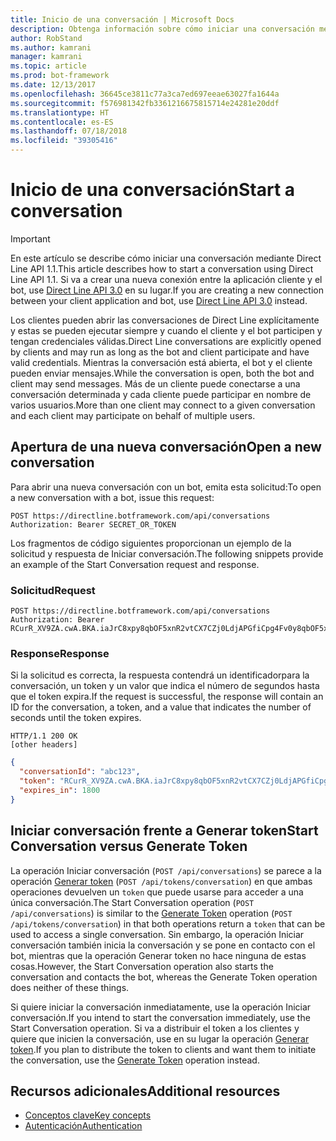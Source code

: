 ```yaml
---
title: Inicio de una conversación | Microsoft Docs
description: Obtenga información sobre cómo iniciar una conversación mediante Direct Line API v1.1.
author: RobStand
ms.author: kamrani
manager: kamrani
ms.topic: article
ms.prod: bot-framework
ms.date: 12/13/2017
ms.openlocfilehash: 36645ce3811c77a3ca7ed697eeae63027fa1644a
ms.sourcegitcommit: f576981342fb3361216675815714e24281e20ddf
ms.translationtype: HT
ms.contentlocale: es-ES
ms.lasthandoff: 07/18/2018
ms.locfileid: "39305416"
---
```

# <a name="start-a-conversation"></a><span data-ttu-id="ba989-103">Inicio de una conversación</span><span class="sxs-lookup"><span data-stu-id="ba989-103">Start a conversation</span></span>

> [!IMPORTANT]
> <span data-ttu-id="ba989-104">En este artículo se describe cómo iniciar una conversación mediante Direct Line API 1.1.</span><span class="sxs-lookup"><span data-stu-id="ba989-104">This article describes how to start a conversation using Direct Line API 1.1.</span></span> <span data-ttu-id="ba989-105">Si va a crear una nueva conexión entre la aplicación cliente y el bot, use [Direct Line API 3.0](bot-framework-rest-direct-line-3-0-start-conversation.md) en su lugar.</span><span class="sxs-lookup"><span data-stu-id="ba989-105">If you are creating a new connection between your client application and bot, use [Direct Line API 3.0](bot-framework-rest-direct-line-3-0-start-conversation.md) instead.</span></span>

<span data-ttu-id="ba989-106">Los clientes pueden abrir las conversaciones de Direct Line explícitamente y estas se pueden ejecutar siempre y cuando el cliente y el bot participen y tengan credenciales válidas.</span><span class="sxs-lookup"><span data-stu-id="ba989-106">Direct Line conversations are explicitly opened by clients and may run as long as the bot and client participate and have valid credentials.</span></span> <span data-ttu-id="ba989-107">Mientras la conversación está abierta, el bot y el cliente pueden enviar mensajes.</span><span class="sxs-lookup"><span data-stu-id="ba989-107">While the conversation is open, both the bot and client may send messages.</span></span> <span data-ttu-id="ba989-108">Más de un cliente puede conectarse a una conversación determinada y cada cliente puede participar en nombre de varios usuarios.</span><span class="sxs-lookup"><span data-stu-id="ba989-108">More than one client may connect to a given conversation and each client may participate on behalf of multiple users.</span></span>

## <a name="open-a-new-conversation"></a><span data-ttu-id="ba989-109">Apertura de una nueva conversación</span><span class="sxs-lookup"><span data-stu-id="ba989-109">Open a new conversation</span></span>

<span data-ttu-id="ba989-110">Para abrir una nueva conversación con un bot, emita esta solicitud:</span><span class="sxs-lookup"><span data-stu-id="ba989-110">To open a new conversation with a bot, issue this request:</span></span>

```http
POST https://directline.botframework.com/api/conversations
Authorization: Bearer SECRET_OR_TOKEN
```

<span data-ttu-id="ba989-111">Los fragmentos de código siguientes proporcionan un ejemplo de la solicitud y respuesta de Iniciar conversación.</span><span class="sxs-lookup"><span data-stu-id="ba989-111">The following snippets provide an example of the Start Conversation request and response.</span></span>

### <a name="request"></a><span data-ttu-id="ba989-112">Solicitud</span><span class="sxs-lookup"><span data-stu-id="ba989-112">Request</span></span>

```http
POST https://directline.botframework.com/api/conversations
Authorization: Bearer RCurR_XV9ZA.cwA.BKA.iaJrC8xpy8qbOF5xnR2vtCX7CZj0LdjAPGfiCpg4Fv0y8qbOF5xPGfiCpg4Fv0y8qqbOF5x8qbOF5xn
```

### <a name="response"></a><span data-ttu-id="ba989-113">Response</span><span class="sxs-lookup"><span data-stu-id="ba989-113">Response</span></span>

<span data-ttu-id="ba989-114">Si la solicitud es correcta, la respuesta contendrá un identificadorpara la conversación, un token y un valor que indica el número de segundos hasta que el token expira.</span><span class="sxs-lookup"><span data-stu-id="ba989-114">If the request is successful, the response will contain an ID for the conversation, a token, and a value that indicates the number of seconds until the token expires.</span></span>

```http
HTTP/1.1 200 OK
[other headers]
```

```json
{
  "conversationId": "abc123",
  "token": "RCurR_XV9ZA.cwA.BKA.iaJrC8xpy8qbOF5xnR2vtCX7CZj0LdjAPGfiCpg4Fv0y8qbOF5xPGfiCpg4Fv0y8qqbOF5x8qbOF5xn",
  "expires_in": 1800
}
```

## <a name="start-conversation-versus-generate-token"></a><span data-ttu-id="ba989-115">Iniciar conversación frente a Generar token</span><span class="sxs-lookup"><span data-stu-id="ba989-115">Start Conversation versus Generate Token</span></span>

<span data-ttu-id="ba989-116">La operación Iniciar conversación (`POST /api/conversations`) se parece a la operación [Generar token](bot-framework-rest-direct-line-1-1-authentication.md#generate-token) (`POST /api/tokens/conversation`) en que ambas operaciones devuelven un `token` que puede usarse para acceder a una única conversación.</span><span class="sxs-lookup"><span data-stu-id="ba989-116">The Start Conversation operation (`POST /api/conversations`) is similar to the [Generate Token](bot-framework-rest-direct-line-1-1-authentication.md#generate-token) operation (`POST /api/tokens/conversation`) in that both operations return a `token` that can be used to access a single conversation.</span></span> <span data-ttu-id="ba989-117">Sin embargo, la operación Iniciar conversación también inicia la conversación y se pone en contacto con el bot, mientras que la operación Generar token no hace ninguna de estas cosas.</span><span class="sxs-lookup"><span data-stu-id="ba989-117">However, the Start Conversation operation also starts the conversation and contacts the bot, whereas the Generate Token operation does neither of these things.</span></span> 

<span data-ttu-id="ba989-118">Si quiere iniciar la conversación inmediatamente, use la operación Iniciar conversación.</span><span class="sxs-lookup"><span data-stu-id="ba989-118">If you intend to start the conversation immediately, use the Start Conversation operation.</span></span> <span data-ttu-id="ba989-119">Si va a distribuir el token a los clientes y quiere que inicien la conversación, use en su lugar la operación [Generar token](bot-framework-rest-direct-line-1-1-authentication.md#generate-token).</span><span class="sxs-lookup"><span data-stu-id="ba989-119">If you plan to distribute the token to clients and want them to initiate the conversation, use the [Generate Token](bot-framework-rest-direct-line-1-1-authentication.md#generate-token) operation instead.</span></span> 

## <a name="additional-resources"></a><span data-ttu-id="ba989-120">Recursos adicionales</span><span class="sxs-lookup"><span data-stu-id="ba989-120">Additional resources</span></span>

- [<span data-ttu-id="ba989-121">Conceptos clave</span><span class="sxs-lookup"><span data-stu-id="ba989-121">Key concepts</span></span>](bot-framework-rest-direct-line-1-1-concepts.md)
- [<span data-ttu-id="ba989-122">Autenticación</span><span class="sxs-lookup"><span data-stu-id="ba989-122">Authentication</span></span>](bot-framework-rest-direct-line-1-1-authentication.md)